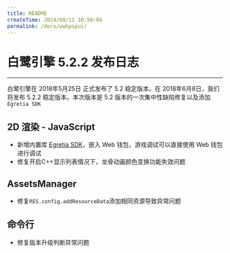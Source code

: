 ```yaml
---
title: README
createTime: 2024/09/11 10:50:04
permalink: /docs/wwhpspui/
---
```

# 白鹭引擎 5.2.2 发布日志


---


白鹭引擎在 2018年5月25日 正式发布了 5.2 稳定版本。在 2018年6月8日，我们将发布 5.2.2 稳定版本。本次版本是 5.2 版本的一次集中性缺陷修复以及添加```Egretia SDK```



## 2D 渲染 - JavaScript 

* 新增内置库 [Egretia SDK](https://github.com/Egretia/egretia-docs)，嵌入 Web 钱包，游戏调试可以直接使用 Web 钱包进⾏调试
* 修复开启C++显示列表情况下，龙骨动画颜色变换功能失效问题

## AssetsManager

* 修复```RES.config.addResourceData```添加相同资源导致异常问题

## 命令行

* 修复版本升级判断异常问题
